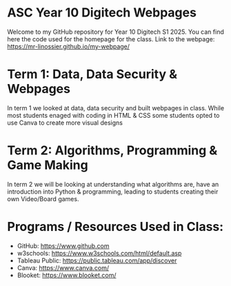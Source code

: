 # ASC Year 10 Digitech Webpages
Welcome to my GitHub repository for Year 10 Digitech S1 2025. You can find here the code used for the homepage for the class.
Link to the webpage: https://mr-linossier.github.io/my-webpage/
# Term 1: Data, Data Security & Webpages
In term 1 we looked at data, data security and built webpages in class. While most students enaged with coding in HTML & CSS some students opted to use Canva to create more visual designs
# Term 2: Algorithms, Programming & Game Making
In term 2 we will be looking at understanding what algorithms are, have an introduction into Python & programming, leading to students creating their own Video/Board games.
# Programs / Resources Used in Class:
- GitHub: https://www.github.com
- w3schools: https://www.w3schools.com/html/default.asp
- Tableau Public: https://public.tableau.com/app/discover
- Canva: https://www.canva.com/
- Blooket: https://www.blooket.com/
